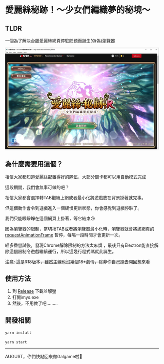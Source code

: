 # 愛麗絲秘跡！〜少女們編織夢的秘境〜

## TLDR

一個為了解決台服愛麗絲網頁停駐問題而誕生的(偽)瀏覽器

![](https://raw.githubusercontent.com/c0re100/imys/master/preview.jpg)

## 為什麼需要用這個？

相信大家都知道愛麗絲配置得好的隊伍，大部分關卡都可以用自動模式完成

這段期間，我們會無事可做的吧？

相信大家都會選擇轉TAB繼續上網或者最小化將遊戲放在背景掛著就完事。

但這個動作會令到遊戲進入一個緩慢更新狀態，你會感覺到遊戲停駐了。

我們只能眼睜睜在這個網頁上掛著，等它結束😢

因為瀏覽器的限制，當切換TAB或者將瀏覽器最小化時，瀏覽器就會將該網頁的 [requestAnimationFrame](https://developer.mozilla.org/zh-TW/docs/Web/API/window/requestAnimationFrame) 暫停，每隔一段時間才會更新一次。

經多番嘗試後，發現Chrome解除限制的方法太麻煩 ，最後只有Electron能直接解除這個限制令遊戲繼續運行，所以這幾行程式碼就此誕生。

~~注意: 這是R18版本，雖然主線也沒幾個18+劇情，除非你自己跑去開回想來看~~

## 使用方法

1. 到 [Release](https://github.com/c0re100/imys/releases) 下載並解壓
2. 打開imys.exe
3. 然後，不用教了吧.........

## 開發相關

`yarn install`

`yarn start`

---

AUGUST，你們快點回來做Galgame啦🥺